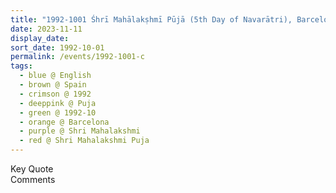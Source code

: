 ```yaml
---
title: "1992-1001 Śhrī Mahālakṣhmī Pūjā (5th Day of Navarātri), Barcelona, Spain"
date: 2023-11-11
display_date: 
sort_date: 1992-10-01
permalink: /events/1992-1001-c
tags:
  - blue @ English
  - brown @ Spain
  - crimson @ 1992
  - deeppink @ Puja
  - green @ 1992-10
  - orange @ Barcelona
  - purple @ Shri Mahalakshmi
  - red @ Shri Mahalakshmi Puja
---
```


<wave-list>
  <list-title color="green" width="75">Key Quote</list-title>
  <list-item color="BlanchedAlmond"  width="200"></list-item>
  <list-item color="Lavender"></list-item>
  <list-item color="BlanchedAlmond"></list-item>
</wave-list>

<br>

<wave-list>
  <list-title color="green" width="75">Comments</list-title>
  <list-item color="BlanchedAlmond"  width="200"></list-item>
  <list-item color="Lavender"></list-item>
  <list-item color="BlanchedAlmond"></list-item>
</wave-list>